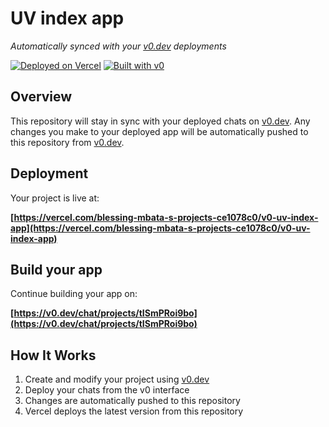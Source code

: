 # UV index app

*Automatically synced with your [v0.dev](https://v0.dev) deployments*

[![Deployed on Vercel](https://img.shields.io/badge/Deployed%20on-Vercel-black?style=for-the-badge&logo=vercel)](https://vercel.com/blessing-mbata-s-projects-ce1078c0/v0-uv-index-app)
[![Built with v0](https://img.shields.io/badge/Built%20with-v0.dev-black?style=for-the-badge)](https://v0.dev/chat/projects/tISmPRoi9bo)

## Overview

This repository will stay in sync with your deployed chats on [v0.dev](https://v0.dev).
Any changes you make to your deployed app will be automatically pushed to this repository from [v0.dev](https://v0.dev).

## Deployment

Your project is live at:

**[https://vercel.com/blessing-mbata-s-projects-ce1078c0/v0-uv-index-app](https://vercel.com/blessing-mbata-s-projects-ce1078c0/v0-uv-index-app)**

## Build your app

Continue building your app on:

**[https://v0.dev/chat/projects/tISmPRoi9bo](https://v0.dev/chat/projects/tISmPRoi9bo)**

## How It Works

1. Create and modify your project using [v0.dev](https://v0.dev)
2. Deploy your chats from the v0 interface
3. Changes are automatically pushed to this repository
4. Vercel deploys the latest version from this repository